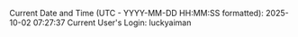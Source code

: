 Current Date and Time (UTC - YYYY-MM-DD HH:MM:SS formatted): 2025-10-02 07:27:37
Current User's Login: luckyaiman
